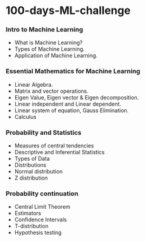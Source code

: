 ﻿# 100-days-ML-challenge

### Intro to Machine Learning

* What is Machine Learning?
* Types of Machine Learning. 
* Application of Machine Learning.

### Essential Mathematics for Machine Learning

* Linear Algebra.
* Matrix and vector operations.
* Eigen Value, Eigen vector & Eigen decomposition.
* Linear independent and Linear dependent.
* Linear system of equation, Gauss Elimination.
* Calculus

### Probability and Statistics

* Measures of central tendencies
* Descriptive and Inferential Statistics
* Types of Data
* Distributions
* Normal distribution
* Z distribution

### Probability continuation

* Central Limit Theorem
* Estimators
* Confidence Intervals
* T-distribution
* Hypothesis testing
